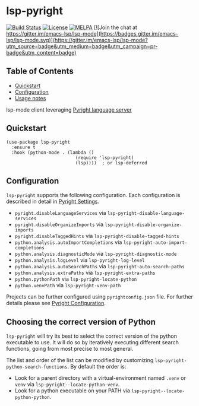 # lsp-pyright

[![Build Status](https://github.com/emacs-lsp/lsp-pyright/workflows/CI/badge.svg?branch=master)](https://github.com/emacs-lsp/lsp-pyright/actions)
[![License](http://img.shields.io/:License-GPL3-blue.svg)](License)
[![MELPA](https://melpa.org/packages/lsp-pyright-badge.svg)](https://melpa.org/#/lsp-pyright)
[![Join the chat at https://gitter.im/emacs-lsp/lsp-mode](https://badges.gitter.im/emacs-lsp/lsp-mode.svg)](https://gitter.im/emacs-lsp/lsp-mode?utm_source=badge&utm_medium=badge&utm_campaign=pr-badge&utm_content=badge)

<!-- markdown-toc start - Don't edit this section. Run M-x markdown-toc-refresh-toc -->

## Table of Contents

- [Quickstart](#quickstart)
- [Configuration](#configuration)
- [Usage notes](#usage-notes)

<!-- markdown-toc end -->

lsp-mode client leveraging [Pyright language server](https://github.com/microsoft/pyright)

## Quickstart

```emacs-lisp
(use-package lsp-pyright
  :ensure t
  :hook (python-mode . (lambda ()
                          (require 'lsp-pyright)
                          (lsp))))  ; or lsp-deferred
```

## Configuration

`lsp-pyright` supports the following configuration. Each configuration is described in detail in
[Pyright Settings](https://github.com/microsoft/pyright/blob/master/docs/settings.md).

- `pyright.disableLanguageServices` via `lsp-pyright-disable-language-services`
- `pyright.disableOrganizeImports` via `lsp-pyright-disable-organize-imports`
- `pyright.disableTaggedHints` via `lsp-pyright-disable-tagged-hints`
- `python.analysis.autoImportCompletions` via `lsp-pyright-auto-import-completions`
- `python.analysis.diagnosticMode` via `lsp-pyright-diagnostic-mode`
- `python.analysis.logLevel` via `lsp-pyright-log-level`
- `python.analysis.autoSearchPaths` via `lsp-pyright-auto-search-paths`
- `python.analysis.extraPaths` via `lsp-pyright-extra-paths`
- `python.pythonPath` via `lsp-pyright-locate-python`
- `python.venvPath` via `lsp-pyright-venv-path`

Projects can be further configured using `pyrightconfig.json` file. For further details please see
[Pyright Configuration](https://github.com/microsoft/pyright/blob/master/docs/configuration.md).

## Choosing the correct version of Python

`lsp-pyright` will try its best to select the correct version of the
python executable to use. It will do so by iteratively executing
different search functions, going from most precise to most
general.

The list and order of the list can be modified by customizing
`lsp-pyright-python-search-functions`. By default the order is:
 - Look for a parent directory with a virtual-environment named
   `.venv` or `venv` via `lsp-pyright--locate-python-venv`.
 - Look for a python executable on your PATH via
   `lsp-pyright--locate-python-python`.
